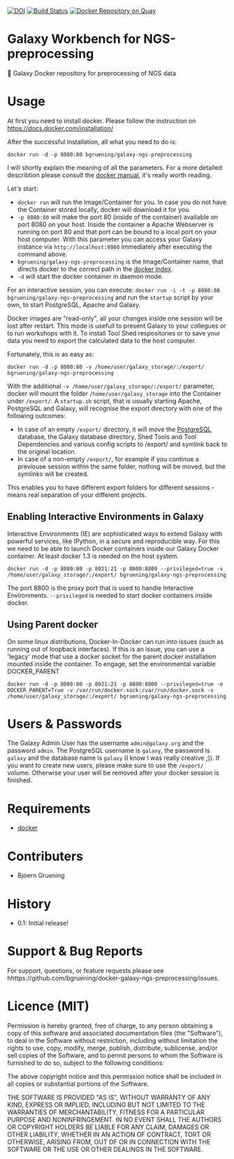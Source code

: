 [![DOI](https://zenodo.org/badge/5466/bgruening/docker-galaxy-stable.svg)](https://zenodo.org/badge/latestdoi/5466/bgruening/docker-galaxy-stable)
[![Build Status](https://travis-ci.org/bgruening/docker-galaxy-ngs-preprocessing.svg?branch=master)](https://travis-ci.org/bgruening/docker-galaxy-ngs-preprocessing)
[![Docker Repository on Quay](https://quay.io/repository/bgruening/galaxy-ngs-preprocessing/status "Docker Repository on Quay")](https://quay.io/repository/bgruening/galaxy-ngs-preprocessing)

Galaxy Workbench for NGS-preprocessing
======================================

:whale: Galaxy Docker repository for preprocessing of NGS data

Usage
=====

At first you need to install docker. Please follow the instruction on https://docs.docker.com/installation/

After the successful installation, all what you need to do is:

```
docker run -d -p 8080:80 bgruening/galaxy-ngs-preprocessing
```

I will shortly explain the meaning of all the parameters. For a more detailed describtion please consult
the [docker manual](http://docs.docker.io/), it's really worth reading.

Let's start:

- `docker run` will run the Image/Container for you. In case you do not have the Container stored locally, docker will download it for you.
- `-p 8080:80` will make the port 80 (inside of the container) available on port 8080 on your host.
Inside the container a Apache Webserver is running on port 80 and that port can be bound to a
local port on your host computer. With this parameter you can access your Galaxy instance via ``http://localhost:8080``
immediately after executing the command above.
- `bgruening/galaxy-ngs-preprocessing` is the Image/Container name, that directs docker to the correct path in the [docker index](https://hub.docker.com/r/bgruening/galaxy-ngs-preprocessing/).
- `-d` will start the docker container in daemon mode.

For an interactive session, you can execute: `docker run -i -t -p 8080:80 bgruening/galaxy-ngs-preprocessing`  and run the ``` startup ``` script by your own, to start PostgreSQL, Apache and Galaxy.

Docker images are "read-only", all your changes inside one session will be lost after restart. This mode is usefull to present Galaxy to your collegues or to run workshops with it. To install Tool Shed respositories or to save your data you need to export the calculated data to the host computer.

Fortunately, this is as easy as:

```
docker run -d -p 8080:80 -v /home/user/galaxy_storage/:/export/ bgruening/galaxy-ngs-preprocessing
```

With the additional `-v /home/user/galaxy_storage/:/export/` parameter, docker will mount the folder `/home/user/galaxy_storage` into the Container under `/export/`. A `startup.sh` script, that is usually starting Apache, PostgreSQL and Galaxy, will recognise the export directory with one of the following outcomes:

  - In case of an empty ``/export/`` directory, it will move the [PostgreSQL](http://www.postgresql.org/) database, the Galaxy database directory, Shed Tools and Tool Dependencies and various config scripts to /export/ and symlink back to the original location.
  - In case of a non-empty ``/export/``, for example if you continue a previouse session within the same folder, nothing will be moved, but the symlinks will be created.

This enables you to have different export folders for different sessions - means real separation of your different projects.


Enabling Interactive Environments in Galaxy
-------------------------------------------

Interactive Environments (IE) are sophisticated ways to extend Galaxy with powerful services, like IPython, in a secure and reproducible way.
For this we need to be able to launch Docker containers inside our Galaxy Docker container. At least docker 1.3 is needed on the host system.

```
docker run -d -p 8080:80 -p 8021:21 -p 8800:8800 --privileged=true -v /home/user/galaxy_storage/:/export/ bgruening/galaxy-ngs-preprocessing
```

The port 8800 is the proxy port that is used to handle Interactive Environments. ``--privileged`` is needed to start docker containers inside docker.

Using Parent docker
-------------------
On some linux distributions, Docker-In-Docker can run into issues (such as running out of loopback interfaces). If this is an issue,
you can use a 'legacy' mode that use a docker socket for the parent docker installation mounted inside the container. To engage, set the
environmental variable DOCKER_PARENT

```
docker run -d -p 8080:80 -p 8021:21 -p 8800:8800 --privileged=true -e DOCKER_PARENT=True -v /var/run/docker.sock:/var/run/docker.sock -v /home/user/galaxy_storage/:/export/ bgruening/galaxy-ngs-preprocessing
```



Users & Passwords
================

The Galaxy Admin User has the username ``admin@galaxy.org`` and the password ``admin``.
The PostgreSQL username is ``galaxy``, the password is ``galaxy`` and the database name is ``galaxy`` (I know I was really creative ;)).
If you want to create new users, please make sure to use the ``/export/`` volume. Otherwise your user will be removed after your docker session is finished.


Requirements
============

- [docker](https://docs.docker.com/installation/)


Contributers
============

 - Bjoern Gruening


History
=======

 - 0.1: Initial release!


Support & Bug Reports
=====================

For support, questions, or feature requests please see hhttps://github.com/bgruening/docker-galaxy-ngs-preprocessing/issues.



Licence (MIT)
=============

Permission is hereby granted, free of charge, to any person obtaining a copy
of this software and associated documentation files (the "Software"), to deal
in the Software without restriction, including without limitation the rights
to use, copy, modify, merge, publish, distribute, sublicense, and/or sell
copies of the Software, and to permit persons to whom the Software is
furnished to do so, subject to the following conditions:

The above copyright notice and this permission notice shall be included in
all copies or substantial portions of the Software.

THE SOFTWARE IS PROVIDED "AS IS", WITHOUT WARRANTY OF ANY KIND, EXPRESS OR
IMPLIED, INCLUDING BUT NOT LIMITED TO THE WARRANTIES OF MERCHANTABILITY,
FITNESS FOR A PARTICULAR PURPOSE AND NONINFRINGEMENT. IN NO EVENT SHALL THE
AUTHORS OR COPYRIGHT HOLDERS BE LIABLE FOR ANY CLAIM, DAMAGES OR OTHER
LIABILITY, WHETHER IN AN ACTION OF CONTRACT, TORT OR OTHERWISE, ARISING FROM,
OUT OF OR IN CONNECTION WITH THE SOFTWARE OR THE USE OR OTHER DEALINGS IN
THE SOFTWARE.
